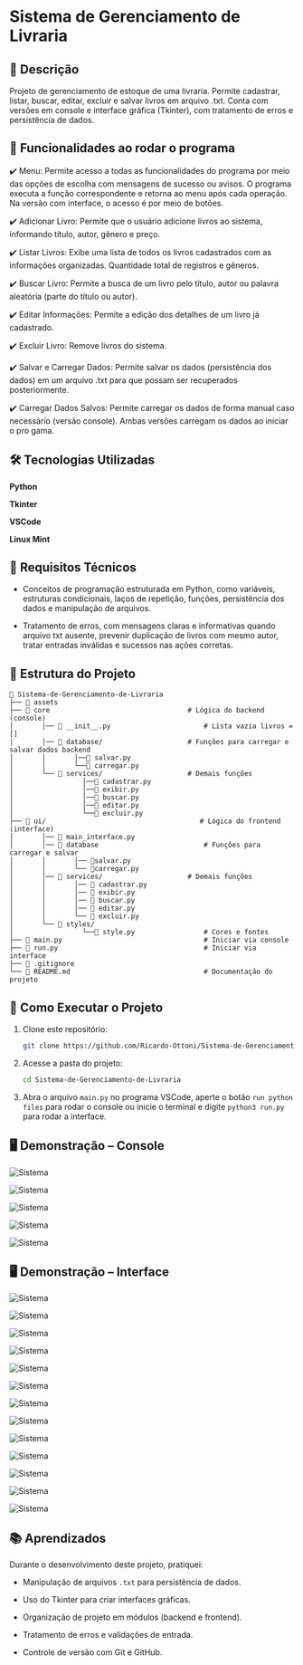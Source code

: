 # Sistema de Gerenciamento de Livraria

## 📌 Descrição

Projeto de gerenciamento de estoque de uma livraria. Permite cadastrar, listar, buscar, editar, excluir e salvar livros em arquivo .txt. Conta com versões em console e interface gráfica (Tkinter), com tratamento de erros e persistência de dados.

## 🚀 Funcionalidades ao rodar o programa

✔️ Menu: Permite acesso a todas as funcionalidades do programa por meio das opções de escolha com mensagens de sucesso ou avisos. O programa executa a função correspondente e retorna ao menu após cada operação. Na versão com interface, o acesso é por meio de botões.

✔️ Adicionar Livro: Permite que o usuário adicione livros ao sistema, informando
título, autor, gênero e preço.

✔️ Listar Livros: Exibe uma lista de todos os livros cadastrados com as informações
organizadas. Quantidade total de registros e gêneros.

✔️ Buscar Livro: Permite a busca de um livro pelo título, autor ou palavra aleatória (parte do título ou autor).

✔️ Editar Informações: Permite a edição dos detalhes de um livro já cadastrado.

✔️ Excluir Livro: Remove livros do sistema.

✔️ Salvar e Carregar Dados: Permite salvar os dados (persistência dos dados) em um arquivo .txt para que possam ser recuperados posteriormente.

✔️ Carregar Dados Salvos: Permite carregar os dados de forma manual caso necessário (versão console). Ambas versões carregam os dados ao iniciar o pro gama.

## 🛠 Tecnologias Utilizadas

**Python**

**Tkinter**

**VSCode**

**Linux Mint**

## 🔗 Requisitos Técnicos

- Conceitos de programação estruturada em Python, como variáveis,
  estruturas condicionais, laços de repetição, funções, persistência dos dados e manipulação de arquivos.

- Tratamento de erros, com mensagens claras e informativas quando arquivo txt ausente, prevenir duplicação de livros com mesmo autor, tratar entradas inválidas e sucessos nas ações corretas.

## 📂 Estrutura do Projeto

```
📂 Sistema-de-Gerenciamento-de-Livraria
├── 📁 assets
├── 📁 core             					    # Lógica do backend (console)
│       │── 📄 __init__.py                     	# Lista vazia livros = []
│       │── 📁 database/				        # Funções para carregar e salvar dados backend
│       │       │──📄 salvar.py
│       │       └──📄 carregar.py
│       └── 📁 services/				        # Demais funções
│                 │──📄 cadastrar.py
│                 │──📄 exibir.py
│                 │──📄 buscar.py
│                 │──📄 editar.py
│                 └──📄 excluir.py
├── 📁 ui/                                      # Lógica do frontend (interface)
│       │── 📄 main_interface.py
│       │── 📁 database		        		    # Funções para carregar e salvar
│       │       │── 📄salvar.py
│       │       └── 📄carregar.py
│       │── 📁 services/		        	    # Demais funções
│       │       │── 📄 cadastrar.py
│       │       │── 📄 exibir.py
│       │       │── 📄 buscar.py
│       │       │── 📄 editar.py
│       │       └── 📄 excluir.py
│       └── 📁 styles/
│                 └──📄 style.py         	    # Cores e fontes
├── 📄 main.py         				            # Iniciar via console
├── 📄 run.py 					                # Iniciar via interface
├── 📄 .gitignore
└── 📄 README.md          			            # Documentação do projeto
```

## 🔧 Como Executar o Projeto

1. Clone este repositório:
   ```bash
   git clone https://github.com/Ricardo-Ottoni/Sistema-de-Gerenciamento-de-Livraria.git
   ```
2. Acesse a pasta do projeto:
   ```bash
   cd Sistema-de-Gerenciamento-de-Livraria
   ```
3. Abra o arquivo `main.py` no programa VSCode, aperte o botão `run python files` para rodar o console ou inicie o terminal e digite `python3 run.py` para rodar a interface.

## 🖥️ Demonstração – Console

![Sistema](assets/sistema1.png)

![Sistema](assets/sistema2.png)

![Sistema](assets/sistema3.png)

![Sistema](assets/sistema4.png)

![Sistema](assets/sistema5.png)

## 🖥️ Demonstração – Interface

![Sistema](assets/sistema6.png)

![Sistema](assets/sistema7.png)

![Sistema](assets/sistema8.png)

![Sistema](assets/sistema9.png)

![Sistema](assets/sistema10.png)

![Sistema](assets/sistema11.png)

![Sistema](assets/sistema12.png)

![Sistema](assets/sistema13.png)

![Sistema](assets/sistema14.png)

![Sistema](assets/sistema15.png)

![Sistema](assets/sistema16.png)

![Sistema](assets/sistema17.png)

![Sistema](assets/sistema18.png)

## 📚 Aprendizados

Durante o desenvolvimento deste projeto, pratiquei:

- Manipulação de arquivos `.txt` para persistência de dados.

- Uso do Tkinter para criar interfaces gráficas.

- Organização de projeto em módulos (backend e frontend).

- Tratamento de erros e validações de entrada.

- Controle de versão com Git e GitHub.
